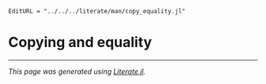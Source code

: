 ```@meta
EditURL = "../../../literate/man/copy_equality.jl"
```

# Copying and equality

---

*This page was generated using [Literate.jl](https://github.com/fredrikekre/Literate.jl).*

